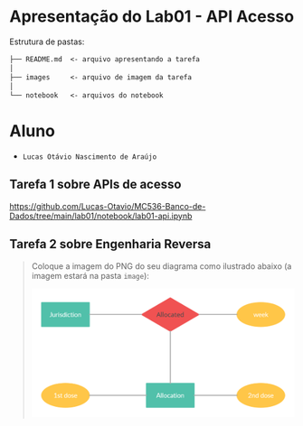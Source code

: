 # Apresentação do Lab01 - API Acesso

Estrutura de pastas:

~~~
├── README.md  <- arquivo apresentando a tarefa
│
├── images     <- arquivo de imagem da tarefa
│
└── notebook   <- arquivos do notebook
~~~

# Aluno
* `Lucas Otávio Nascimento de Araújo`

## Tarefa 1 sobre APIs de acesso

https://github.com/Lucas-Otavio/MC536-Banco-de-Dados/tree/main/lab01/notebook/lab01-api.ipynb

## Tarefa 2 sobre Engenharia Reversa
> Coloque a imagem do PNG do seu diagrama como ilustrado abaixo (a imagem estará na pasta `image`):
>
> ![Diagrama de Orquestração](images/lab01.png)
